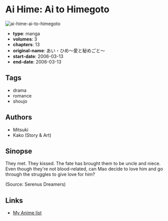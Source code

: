 # Ai Hime: Ai to Himegoto

![ai-hime-ai-to-himegoto](https://cdn.myanimelist.net/images/manga/3/153228.jpg)

-   **type**: manga
-   **volumes**: 3
-   **chapters**: 13
-   **original-name**: あい・ひめ～愛と秘めごと～
-   **start-date**: 2006-03-13
-   **end-date**: 2006-03-13

## Tags

-   drama
-   romance
-   shoujo

## Authors

-   Mitsuki
-   Kako (Story & Art)

## Sinopse

They met. They kissed. The fate has brought them to be uncle and niece. Even though they're not blood-related, can Mao decide to love him and go through the struggles to give love for him?

(Source: Serenus Dreamers)

## Links

-   [My Anime list](https://myanimelist.net/manga/4293/Ai_Hime__Ai_to_Himegoto)
